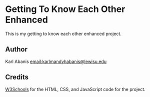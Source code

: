 # Getting To Know Each Other Enhanced
This is my getting to know each other enhanced project.

## Author
Karl Abanis [email:karlmandyhabanis@lewisu.edu](mailto:karlmandyhabanis@lewisu.edu)

## Credits
[W3Schools](https://www.w3schools.com/html/) for the HTML, CSS, and JavaScript code for the project.
